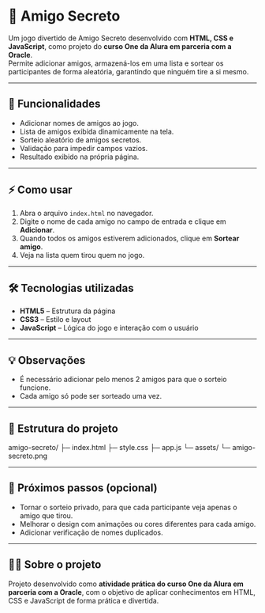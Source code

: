 # 🎁 Amigo Secreto

Um jogo divertido de Amigo Secreto desenvolvido com **HTML, CSS e JavaScript**, como projeto do **curso One da Alura em parceria com a Oracle**.  
Permite adicionar amigos, armazená-los em uma lista e sortear os participantes de forma aleatória, garantindo que ninguém tire a si mesmo.

---

## 📝 Funcionalidades

- Adicionar nomes de amigos ao jogo.  
- Lista de amigos exibida dinamicamente na tela.  
- Sorteio aleatório de amigos secretos.  
- Validação para impedir campos vazios.  
- Resultado exibido na própria página.

---

## ⚡ Como usar

1. Abra o arquivo `index.html` no navegador.  
2. Digite o nome de cada amigo no campo de entrada e clique em **Adicionar**.  
3. Quando todos os amigos estiverem adicionados, clique em **Sortear amigo**.  
4. Veja na lista quem tirou quem no jogo.

---

## 🛠 Tecnologias utilizadas

- **HTML5** – Estrutura da página  
- **CSS3** – Estilo e layout  
- **JavaScript** – Lógica do jogo e interação com o usuário

---

## 💡 Observações

- É necessário adicionar pelo menos 2 amigos para que o sorteio funcione.  
- Cada amigo só pode ser sorteado uma vez.  

---

## 📂 Estrutura do projeto

amigo-secreto/
├─ index.html
├─ style.css
├─ app.js
└─ assets/
└─ amigo-secreto.png


---

## 🎯 Próximos passos (opcional)

- Tornar o sorteio privado, para que cada participante veja apenas o amigo que tirou.  
- Melhorar o design com animações ou cores diferentes para cada amigo.  
- Adicionar verificação de nomes duplicados.  

---

## 👨‍💻 Sobre o projeto

Projeto desenvolvido como **atividade prática do curso One da Alura em parceria com a Oracle**, com o objetivo de aplicar conhecimentos em HTML, CSS e JavaScript de forma prática e divertida.

